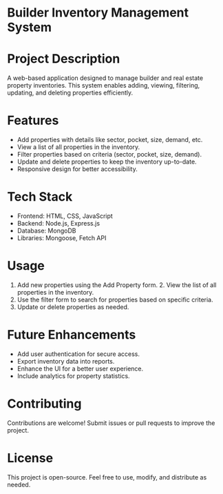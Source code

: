 # Builder Inventory Management System

# Project Description
A web-based application designed to manage builder and real estate property inventories.
This system enables adding, viewing, filtering, updating, and deleting properties efficiently.

# Features
- Add properties with details like sector, pocket, size, demand, etc.
- View a list of all properties in the inventory.
- Filter properties based on criteria (sector, pocket, size, demand).
- Update and delete properties to keep the inventory up-to-date.
- Responsive design for better accessibility.

# Tech Stack
 - Frontend: HTML, CSS, JavaScript
 - Backend: Node.js, Express.js
 - Database: MongoDB
 - Libraries: Mongoose, Fetch API

# Usage
 1. Add new properties using the Add Property form.
     2. View the list of all properties in the inventory.
3. Use the filter form to search for properties based on specific criteria.
 4. Update or delete properties as needed.

# Future Enhancements
 - Add user authentication for secure access.
 - Export inventory data into reports.
 - Enhance the UI for a better user experience.
 - Include analytics for property statistics.

# Contributing
 Contributions are welcome! Submit issues or pull requests to improve the project.

# License
 This project is open-source. Feel free to use, modify, and distribute as needed.
